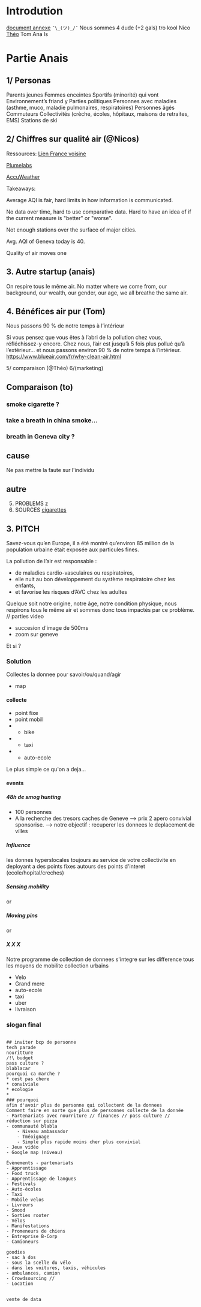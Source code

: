 # Introdution
[document annexe](https://github.com/logair/akkamobility)
`¯\_(ツ)_/¯`
Nous sommes 4 dude (+2 gals) tro kool
Nico
[Théo](cecinestpasunlien)
Tom
Ana Is 

# Partie Anais
## 1/ Personas
Parents jeunes
Femmes enceintes 
Sportifs (minorité) qui vont 
Environnement’s friand y
Parties politiques 
Personnes avec maladies (asthme, muco, maladie pulmonaires, respiratoires) 
Personnes âgés 
Commuteurs 
Collectivités (crèche, écoles, hôpitaux, maisons de retraites, EMS) 
Stations de ski 

## 2/ Chiffres sur qualité air (@Nicos)

Ressources:
[Lien France voisine](https://aqicn.org/city/france/rhonealpes/haute-savoie/gaillard)

[Plumelabs](https://air.plumelabs.com/air-quality-in-Geneva-ba9E)

[AccuWeather](accuweather.com/en/ch/geneva/313082/air-quality-index/313082)

Takeaways:

Average AQI is fair, hard limits in how information is communicated.

No data over time, hard to use comparative data. Hard to have an idea of if the current measure is "better" or "worse".

Not enough stations over the surface of major cities.

Avg. AQI of Geneva today is 40.

Quality of air moves one


## 3. Autre startup (anais)

On respire tous le même air. 
No matter where we come from, our background, our wealth, our gender, our age, we all breathe the same air. 

## 4. Bénéfices air pur (Tom)

Nous passons 90 % de notre temps à l’intérieur

Si vous pensez que vous êtes à l’abri de la pollution chez vous, réfléchissez-y encore. Chez nous, l’air est jusqu’à 5 fois plus pollué qu’à l’extérieur... et nous passons environ 90 % de notre temps à l’intérieur.
https://www.blueair.com/fr/why-clean-air.html

5/ comparaison (@Théo)
6/(marketing)

## Comparaison (to)

### smoke cigarette ?

### take a breath in china smoke...

### breath in Geneva city ?

## cause

Ne pas mettre la faute sur l'individu

## autre

5. PROBLEMS z
6. SOURCES
[cigarettes](https://theconversation.com/la-pollution-de-lair-un-probleme-pour-92-de-la-population-urbaine-mondiale-70855)

## 3. PITCH 

Savez-vous qu’en Europe, il a été montré qu’environ 85 million de la population urbaine était exposée aux particules fines. 

La pollution de l’air 
est responsable : 
- de maladies cardio-vasculaires ou respiratoires,
- elle nuit au bon développement du système respiratoire chez les enfants, 
- et favorise les risques d’AVC chez les adultes

Quelque soit notre origine, notre âge, notre condition physique, nous respirons tous le même air et sommes donc tous impactés par ce problème. 
// parties video
* succesion d'image de 500ms 
* zoom sur geneve

Et si ?

### Solution
Collectes la donnee pour savoir/ou/quand/agir
* map
#### collecte
* point fixe
* point mobil
* * bike
* * taxi
* * auto-ecole

Le plus simple
ce qu'on a deja...
#### events
##### 48h de smog hunting
* 100 personnes
* A la recherche des tresors caches de Geneve 
--> prix 2 apero convivial sponsorise.
--> notre objectif : recuperer les donnees le deplacement de villes

##### Influence

les donnes hyperslocales toujours au service de votre collectivite en deployant a des points fixes autours des points d'interet (ecole/hopital/creches)

##### Sensing mobility
or 
##### Moving pins
or 
##### X X X
Notre programme de collection de donnees s'integre sur les difference tous les moyens de mobilite collection urbains
* Velo
* Grand mere
* auto-ecole
* taxi
* uber
* livraison 

### slogan final
```ensemble, constuisons/batisson, la geneve de demain

## inviter bcp de personne
tech parade
nouritture
/!\ budget
pass culture ?
blablacar
pourquoi ca marche ?
* cest pas chere
* conviviale
* ecologie
* 
### pourquoi
afin d'avoir plus de personne qui collectent de la donnees
Comment faire en sorte que plus de personnes collecte de la donnée
- Partenariats avec nourriture // finances // pass culture // réduction sur pizza
- communauté blabla 
    - Niveau ambassador
    - Tméoignage 
    - Simple plus rapide moins cher plus convivial 
- Jeux vidéo 
- Google map (niveau) 

Évènements - partenariats 
- Apprentissage
- Food truck 
- Apprentissage de langues 
- Festivals 
- Auto-écoles 
- Taxi 
- Mobile velos
- Livreurs 
- Smood 
- Sorties rooter 
- Vélos 
- Manifestations 
- Promeneurs de chiens 
- Entreprise B-Corp 
- Camioneurs 

goodies 
- sac à dos
- sous la scelle du vélo
- dans les voitures, taxis, véhicules 
- ambulances, camion
- Crowdsourcing // 
- Location


vente de data 

